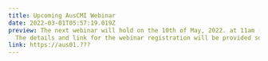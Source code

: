 ```yaml
---
title: Upcoming AusCMI Webinar
date: 2022-03-01T05:57:19.019Z
preview: The next webinar will hold on the 10th of May, 2022. at 11am (AEDT).
  The details and link for the webinar registration will be provided soon.
link: https://aus01.???
---
```

